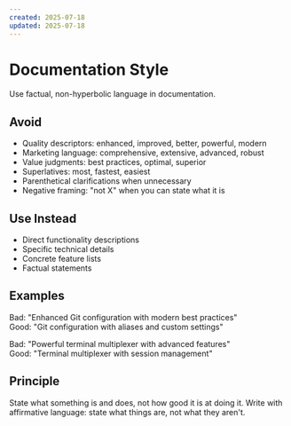 ```yaml
---
created: 2025-07-18
updated: 2025-07-18
---
```


# Documentation Style

Use factual, non-hyperbolic language in documentation.

## Avoid
- Quality descriptors: enhanced, improved, better, powerful, modern
- Marketing language: comprehensive, extensive, advanced, robust
- Value judgments: best practices, optimal, superior
- Superlatives: most, fastest, easiest
- Parenthetical clarifications when unnecessary
- Negative framing: "not X" when you can state what it is

## Use Instead
- Direct functionality descriptions
- Specific technical details
- Concrete feature lists
- Factual statements

## Examples

Bad: "Enhanced Git configuration with modern best practices"  
Good: "Git configuration with aliases and custom settings"

Bad: "Powerful terminal multiplexer with advanced features"  
Good: "Terminal multiplexer with session management"

## Principle

State what something is and does, not how good it is at doing it.
Write with affirmative language: state what things are, not what they aren't.